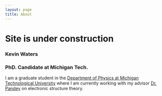 ```yaml
---
layout: page
title: About
---
```


# Site is under construction

### Kevin Waters
### PhD. Candidate at Michigan Tech.

I am a graduate student in the [Department of Physics at Michigan Technological University](http://www.mtu.edu/physics/)
where I am currently working with my advisor [Dr. Pandey](http://www.mtu.edu/physics/department/faculty/pandey/) on electronic structure theory.


